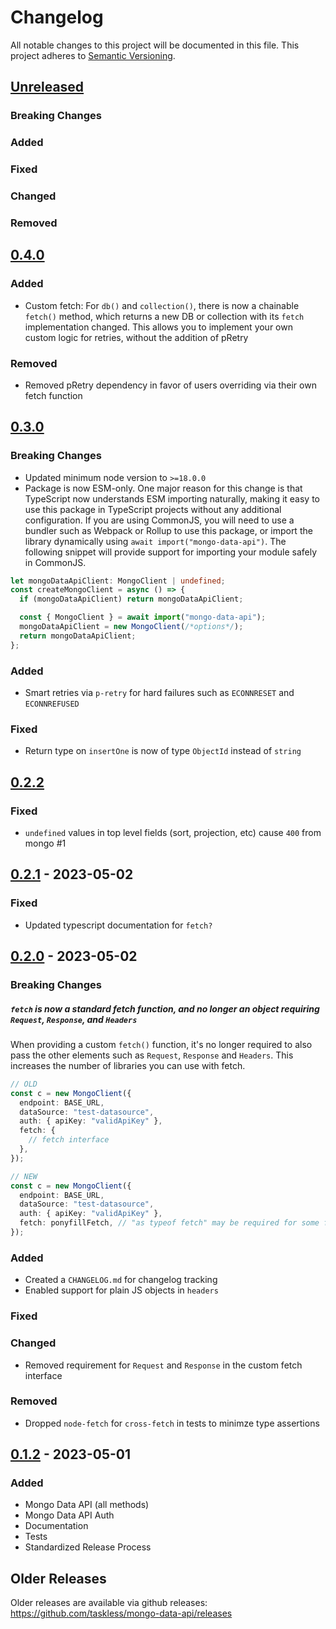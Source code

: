 # Changelog

All notable changes to this project will be documented in this file. This project adheres to [Semantic Versioning](https://semver.org/spec/v2.0.0.html).

## [Unreleased]

### Breaking Changes

### Added

### Fixed

### Changed

### Removed

## [0.4.0]

### Added

- Custom fetch: For `db()` and `collection()`, there is now a chainable `fetch()` method, which returns a new DB or collection with its `fetch` implementation changed. This allows you to implement your own custom logic for retries, without the addition of pRetry

### Removed

- Removed pRetry dependency in favor of users overriding via their own fetch function

## [0.3.0]

### Breaking Changes

- Updated minimum node version to `>=18.0.0`
- Package is now ESM-only. One major reason for this change is that TypeScript now understands ESM importing naturally, making it easy to use this package in TypeScript projects without any additional configuration. If you are using CommonJS, you will need to use a bundler such as Webpack or Rollup to use this package, or import the library dynamically using `await import("mongo-data-api")`. The following snippet will provide support for importing your module safely in CommonJS.

```ts
let mongoDataApiClient: MongoClient | undefined;
const createMongoClient = async () => {
  if (mongoDataApiClient) return mongoDataApiClient;

  const { MongoClient } = await import("mongo-data-api");
  mongoDataApiClient = new MongoClient(/*options*/);
  return mongoDataApiClient;
};
```

### Added

- Smart retries via `p-retry` for hard failures such as `ECONNRESET` and `ECONNREFUSED`

### Fixed

- Return type on `insertOne` is now of type `ObjectId` instead of `string`

## [0.2.2]

### Fixed

- `undefined` values in top level fields (sort, projection, etc) cause `400` from mongo #1

## [0.2.1] - 2023-05-02

### Fixed

- Updated typescript documentation for `fetch?`

## [0.2.0] - 2023-05-02

### Breaking Changes

##### `fetch` is now a standard fetch function, and no longer an object requiring `Request`, `Response`, and `Headers`

When providing a custom `fetch()` function, it's no longer required to also pass the other elements such as `Request`, `Response` and `Headers`. This increases the number of libraries you can use with fetch.

```ts
// OLD
const c = new MongoClient({
  endpoint: BASE_URL,
  dataSource: "test-datasource",
  auth: { apiKey: "validApiKey" },
  fetch: {
    // fetch interface
  },
});

// NEW
const c = new MongoClient({
  endpoint: BASE_URL,
  dataSource: "test-datasource",
  auth: { apiKey: "validApiKey" },
  fetch: ponyfillFetch, // "as typeof fetch" may be required for some fetch libraries
});
```

### Added

- Created a `CHANGELOG.md` for changelog tracking
- Enabled support for plain JS objects in `headers`

### Fixed

### Changed

- Removed requirement for `Request` and `Response` in the custom fetch interface

### Removed

- Dropped `node-fetch` for `cross-fetch` in tests to minimze type assertions

## [0.1.2] - 2023-05-01

### Added

- Mongo Data API (all methods)
- Mongo Data API Auth
- Documentation
- Tests
- Standardized Release Process

## Older Releases

Older releases are available via github releases: https://github.com/taskless/mongo-data-api/releases

<!-- Releases -->

[unreleased]: https://github.com/taskless/mongo-data-api/compare/0.4.0...HEAD
[0.4.0]: https://github.com/taskless/mongo-data-api/compare/0.3.0...0.4.0
[0.3.0]: https://github.com/taskless/mongo-data-api/compare/0.2.2...0.3.0
[0.2.2]: https://github.com/taskless/mongo-data-api/compare/0.2.1...0.2.2
[0.2.1]: https://github.com/taskless/mongo-data-api/compare/0.2.0...0.2.1
[0.2.0]: https://github.com/taskless/mongo-data-api/compare/0.1.2...0.2.0
[0.1.2]: https://github.com/taskless/mongo-data-api/compare/320744af834ca94e450e2a129283e5c7500b763d...0.1.2

<!--
Template:

### Breaking Changes
### Added
### Fixed
### Changed
### Removed
-->
